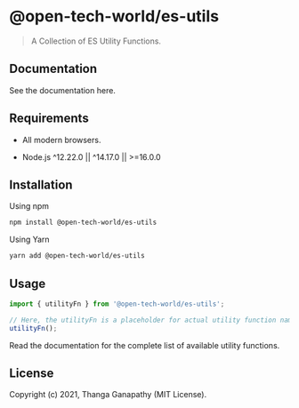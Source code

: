 # @open-tech-world/es-utils

> A Collection of ES Utility Functions.

## Documentation

See the documentation here.

## Requirements

 - All modern browsers.

 - Node.js ^12.22.0 || ^14.17.0 || >=16.0.0


## Installation

Using npm
```sh
npm install @open-tech-world/es-utils
```
Using Yarn
```sh
yarn add @open-tech-world/es-utils
```

## Usage

```ts
import { utilityFn } from '@open-tech-world/es-utils';

// Here, the utilityFn is a placeholder for actual utility function name.
utilityFn(); 
```

Read the documentation for the complete list of available utility functions.

## License

Copyright (c) 2021, Thanga Ganapathy (MIT License).
